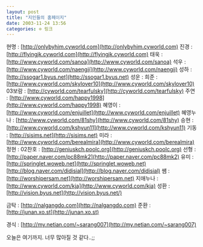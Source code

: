 ```yaml
---
layout: post
title: "지인들의 홈페이지"
date: 2003-11-24 13:56
categories: ⊙ 링크
---
```


현명 : [http://onlybyhim.cyworld.com](http://onlybyhim.cyworld.com)
진경 : [http://flyingjk.cyworld.com](http://flyingjk.cyworld.com)
태욱 : [http://www.cyworld.com/sanoa](http://www.cyworld.com/sanoa)
석우 : [http://www.cyworld.com/naengii](http://www.cyworld.com/naengii)
성하 : [http://ssogar1.byus.net](http://ssogar1.byus.net)
성운 : 
희준 : [http://www.cyworld.com/skylover10](http://www.cyworld.com/skylover10)
03보람 : [http://cyworld.com/tearfulsky](http://cyworld.com/tearfulsky)
주연 : [http://www.cyworld.com/happy1998](http://www.cyworld.com/happy1998)
혜영이 : [http://www.cyworld.com/enjuillet](http://www.cyworld.com/enjuillet)
혜영누나 : [http://www.cyworld.com/81shy](http://www.cyworld.com/81shy)
승현 : [http://www.cyworld.com/kshyun11](http://www.cyworld.com/kshyun11)
기동 : [http://sisims.net](http://sisims.net)
미라 : [http://www.cyworld.com/berealmira](http://www.cyworld.com/berealmira)
정현 : 
02찬호 : [http://geniuskch.poolc.org](http://geniuskch.poolc.org)
선형 : [http://paper.naver.com/pc88mk2](http://paper.naver.com/pc88mk2)
유미 : [http://springlet.woweb.net](http://springlet.woweb.net) [http://blog.naver.com/didisial](http://blog.naver.com/didisial)
쌤 : [http://worshipersam.net](http://worshipersam.net)
지애누나 : [http://www.cyworld.com/kja](http://www.cyworld.com/kja)
성환 : [http://vision.byus.net](http://vision.byus.net/)

금탁 : [http://nalgangdo.com](http://nalgangdo.com)
준환 : [http://junan.xo.st](http://junan.xo.st)

경식 : [http://my.netian.com/~sarang007](http://my.netian.com/~sarang007)

오늘은 여기까지. 너무 많아질 것 같다..;;

       
